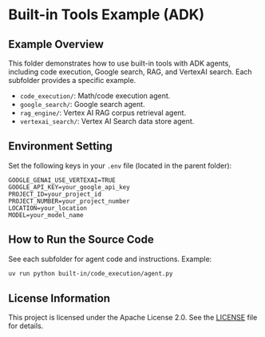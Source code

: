 # Built-in Tools Example (ADK)

## Example Overview
This folder demonstrates how to use built-in tools with ADK agents, including code execution, Google search, RAG, and VertexAI search. Each subfolder provides a specific example.

- `code_execution/`: Math/code execution agent.
- `google_search/`: Google search agent.
- `rag_engine/`: Vertex AI RAG corpus retrieval agent.
- `vertexai_search/`: Vertex AI Search data store agent.

## Environment Setting
Set the following keys in your `.env` file (located in the parent folder):

```
GOOGLE_GENAI_USE_VERTEXAI=TRUE
GOOGLE_API_KEY=your_google_api_key
PROJECT_ID=your_project_id
PROJECT_NUMBER=your_project_number
LOCATION=your_location
MODEL=your_model_name
```

## How to Run the Source Code
See each subfolder for agent code and instructions. Example:

```bash
uv run python built-in/code_execution/agent.py
```

## License Information
This project is licensed under the Apache License 2.0. See the [LICENSE](../../LICENSE) file for details.
